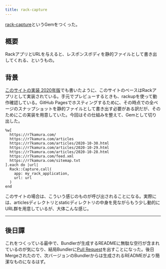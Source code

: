 ```yaml
---
title: rack-capture
---
```


[rack-capture](https://github.com/r7kamura/rack-capture)というGemをつくった。

## 概要

RackアプリとURLを与えると、レスポンスボディを静的ファイルとして書き出してくれる、というもの。

## 背景

[このサイトの実装 2020年版](/articles/2020-09-23-this-site-setup-2020)でも書いたように、このサイトのベースはRackアプリとして実装されている。手元でプレビューするときも、rackupを使って動作確認している。GitHub Pagesでホスティングするために、その時点での全ページのスナップショットを静的ファイルとして書き出す必要がある訳だが、そのためにこの実装を用意していた。今回はその仕組みを整えて、Gemとして切り出した。

```
%w[
  https://r7kamura.com/
  https://r7kamura.com/articles
  https://r7kamura.com/articles/2020-10-30.html
  https://r7kamura.com/articles/2020-10-29.html
  https://r7kamura.com/articles/2020-10-28.html
  https://r7kamura.com/feed.xml
  https://r7kamura.com/sitemap.txt
].each do |url|
  Rack::Capture.call(
    app: my_rack_application,
    url: url
  )
end
```

このサイトの場合は、こういう感じのものが呼び出されることになる。実際には、articlesディレクトリとstaticディレクトリの中身を見ながらもう少し動的にURL群を用意しているが、大体こんな感じ。

---

## 後日譚

これをつくっている最中で、Bundlerが生成するREADMEに無駄な空行が含まれているのが気になり、結局Bundlerに[Pull Request](https://github.com/rubygems/rubygems/pull/4041)を出すことになった。後日Mergeされたので、次バージョンのBundlerからは生成されるREADMEがより簡潔なものになるはず。
